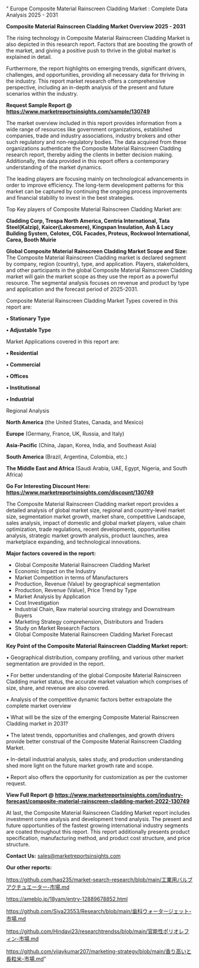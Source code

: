 " Europe Composite Material Rainscreen Cladding Market : Complete Data Analysis 2025 - 2031

<Strong> Composite Material Rainscreen Cladding Market Overview 2025 - 2031</strong>

The rising technology in Composite Material Rainscreen Cladding Market is also depicted in this research report. Factors that are boosting the growth of the market, and giving a positive push to thrive in the global market is explained in detail.

Furthermore, the report highlights on emerging trends, significant drivers, challenges, and opportunities, providing all necessary data for thriving in the industry. This report market research offers a comprehensive perspective, including an in-depth analysis of the present and future scenarios within the industry.

<strong>Request Sample Report @ <a href=https://www.marketreportsinsights.com/sample/130749>https://www.marketreportsinsights.com/sample/130749</a></strong>

The market overview included in this report provides information from a wide range of resources like government organizations, established companies, trade and industry associations, industry brokers and other such regulatory and non-regulatory bodies. The data acquired from these organizations authenticate the Composite Material Rainscreen Cladding research report, thereby aiding the clients in better decision making. Additionally, the data provided in this report offers a contemporary understanding of the market dynamics.

The leading players are focusing mainly on technological advancements in order to improve efficiency. The long-term development patterns for this market can be captured by continuing the ongoing process improvements and financial stability to invest in the best strategies.

Top Key players of Composite Material Rainscreen Cladding Market are:

<strong>Cladding Corp, Trespa North America, Centria International, Tata Steel(Kalzip), Kaicer(Lakesmere), Kingspan Insulation, Ash & Lacy Building System, Celotex, CGL Facades, Proteus, Rockwool International, Carea, Booth Muirie</strong>

<strong><b>Global Composite Material Rainscreen Cladding Market Scope and Size:</b></strong>
The Composite Material Rainscreen Cladding market is declared segment by company, region (country), type, and application. Players, stakeholders, and other participants in the global Composite Material Rainscreen Cladding market will gain the market scope as they use the report as a powerful resource. The segmental analysis focuses on revenue and product by type and application and the forecast period of 2025-2031.

Composite Material Rainscreen Cladding Market Types covered in this report are:

<strong>• Stationary Type

• Adjustable Type</strong>

Market Applications covered in this report are:

<strong>• Residential

• Commercial

• Offices

• Institutional

• Industrial</strong> 

Regional Analysis

<strong>North America</strong> (the United States, Canada, and Mexico)

<strong>Europe</strong> (Germany, France, UK, Russia, and Italy)

<strong>Asia-Pacific</strong> (China, Japan, Korea, India, and Southeast Asia)

<strong>South America</strong> (Brazil, Argentina, Colombia, etc.)

<strong>The Middle East and Africa</strong> (Saudi Arabia, UAE, Egypt, Nigeria, and South Africa)

<strong>Go For Interesting Discount Here: <a href=https://www.marketreportsinsights.com/discount/130749>https://www.marketreportsinsights.com/discount/130749</a></strong>

The Composite Material Rainscreen Cladding market report provides a detailed analysis of global market size, regional and country-level market size, segmentation market growth, market share, competitive Landscape, sales analysis, impact of domestic and global market players, value chain optimization, trade regulations, recent developments, opportunities analysis, strategic market growth analysis, product launches, area marketplace expanding, and technological innovations.

<strong><b>Major factors covered in the report:</b></strong>
<ul>
  <li>Global Composite Material Rainscreen Cladding Market </li>
  <li>Economic Impact on the Industry</li>
  <li>Market Competition in terms of Manufacturers</li>
  <li>Production, Revenue (Value) by geographical segmentation</li>
  <li>Production, Revenue (Value), Price Trend by Type</li>
  <li>Market Analysis by Application</li>
  <li>Cost Investigation</li>
  <li>Industrial Chain, Raw material sourcing strategy and Downstream Buyers</li>
  <li>Marketing Strategy comprehension, Distributors and Traders</li>
  <li>Study on Market Research Factors</li>
  <li>Global Composite Material Rainscreen Cladding Market Forecast</li>
</ul>

<strong><b>Key Point of the Composite Material Rainscreen Cladding Market report:</b></strong>

• Geographical distribution, company profiling, and various other market segmentation are provided in the report.

• For better understanding of the global Composite Material Rainscreen Cladding market status, the accurate market valuation which comprises of size, share, and revenue are also covered.

• Analysis of the competitive dynamic factors better extrapolate the complete market overview

• What will be the size of the emerging Composite Material Rainscreen Cladding market in 2031?

• The latest trends, opportunities and challenges, and growth drivers provide better construal of the Composite Material Rainscreen Cladding Market.

• In-detail industrial analysis, sales study, and production understanding shed more light on the future market growth rate and scope.

• Report also offers the opportunity for customization as per the customer request.

<strong><b>View Full Report @ <a href=https://www.marketreportsinsights.com/industry-forecast/composite-material-rainscreen-cladding-market-2022-130749>https://www.marketreportsinsights.com/industry-forecast/composite-material-rainscreen-cladding-market-2022-130749</a></b></strong>


At last, the Composite Material Rainscreen Cladding Market report includes investment come analysis and development trend analysis. The present and future opportunities of the fastest growing international industry segments are coated throughout this report. This report additionally presents product specification, manufacturing method, and product cost structure, and price structure.

<strong>Contact Us:</strong>
sales@marketreportsinsights.com

<strong>Our other reports:</strong>

<a href=https://github.com/haq235/market-search-research/blob/main/工業用バルブアクチュエーター-市場.md>https://github.com/haq235/market-search-research/blob/main/工業用バルブアクチュエーター-市場.md</a>

<a href=https://ameblo.jp/18yam/entry-12889678852.html>https://ameblo.jp/18yam/entry-12889678852.html</a>

<a href=https://github.com/Siya23553/Research/blob/main/歯科ウォータージェット-市場.md>https://github.com/Siya23553/Research/blob/main/歯科ウォータージェット-市場.md</a>

<a href=https://github.com/Hindavi23/researchtrendss/blob/main/官能性ポリオレフィン-市場.md>https://github.com/Hindavi23/researchtrendss/blob/main/官能性ポリオレフィン-市場.md</a>

<a href=https://github.com/vijaykumar207/marketing-strategy/blob/main/香り高いと長粒米-市場.md>https://github.com/vijaykumar207/marketing-strategy/blob/main/香り高いと長粒米-市場.md</a>"
